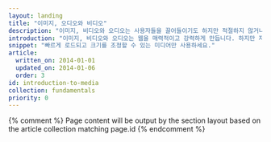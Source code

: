 ```yaml
---
layout: landing
title: "이미지, 오디오와 비디오"
description: "이미지, 비디오와 오디오는 사용자들을 끌어들이기도 하지만 적절하지 않거나, 로딩이 되지 않거나, 페이지 표시를 더디게할 때는 사용자들을 떠나가게 만들기도 합니다."
introduction: "이미지, 비디오와 오디오는 웹을 매력적이고 강력하게 만듭니다. 하지만 자동적으로 모든 기기에서 동일하게 동작하지는 않습니다. 사용자들에게 기기에 상관없는 놀라운 경험을 전달하고자 한다면 우리의 가이드에 따라 만들어보세요."
snippet: "빠르게 로드되고 크기를 조정할 수 있는 미디어만 사용하세요."
article:
  written_on: 2014-01-01
  updated_on: 2014-01-06
  order: 3
id: introduction-to-media
collection: fundamentals
priority: 0
---
```


{% comment %}
Page content will be output by the section layout based on the article collection matching page.id
{% endcomment %}
